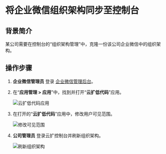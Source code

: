 # 将企业微信组织架构同步至控制台

## 背景简介

某公司需要在控制台的“组织架构管理”中，克隆一份该公司企业微信中的组织架构。

## 操作步骤

1. **企业微信管理员** 登录 [企业微信管理后台](https://work.weixin.qq.com/wework_admin/loginpage_wx)。
2. 在“**应用管理 > 应用**”中，找到并打开“**云扩低代码**”应用。

    ![云扩低代码应用](https://docimages.blob.core.chinacloudapi.cn/images/BestPractices/encoo-vicode20211123.png)

3. 在打开的“**云扩低代码**”应用中，修改用户可见范围。

    ![修改可见范围](https://docimages.blob.core.chinacloudapi.cn/images/BestPractices/user-visible20211123.png)

4. **公司管理员** 登录云扩控制台并刷新组织架构。

    ![刷新组织架构](https://docimages.blob.core.chinacloudapi.cn/images/BestPractices/refreshoraginazion20211123.png)
